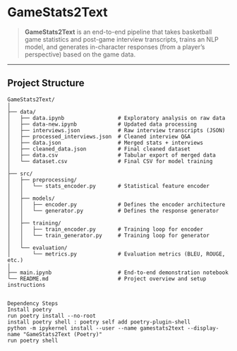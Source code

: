 # GameStats2Text

> **GameStats2Text** is an end-to-end pipeline that takes basketball game statistics and post-game interview transcripts, trains an NLP model, and generates in-character responses (from a player’s perspective) based on the game data.

---

## Project Structure

```text
GameStats2Text/
│
├── data/
│   ├── data.ipynb                 # Exploratory analysis on raw data
│   ├── data-new.ipynb             # Updated data processing
│   ├── interviews.json            # Raw interview transcripts (JSON)
│   ├── processed_interviews.json  # Cleaned interview Q&A
│   ├── data.json                  # Merged stats + interviews
│   ├── cleaned_data.json          # Final cleaned dataset
│   ├── data.csv                   # Tabular export of merged data
│   └── dataset.csv                # Final CSV for model training
│
├── src/
│   ├── preprocessing/
│   │   └── stats_encoder.py       # Statistical feature encoder
│   │
│   ├── models/
│   │   ├── encoder.py             # Defines the encoder architecture
│   │   └── generator.py           # Defines the response generator
│   │
│   ├── training/
│   │   ├── train_encoder.py       # Training loop for encoder
│   │   └── train_generator.py     # Training loop for generator
│   │
│   └── evaluation/
│       └── metrics.py             # Evaluation metrics (BLEU, ROUGE, etc.)
│
├── main.ipynb                     # End-to-end demonstration notebook
└── README.md                      # Project overview and setup instructions


Dependency Steps
Install poetry
run poetry install --no-root
install poetry shell : poetry self add poetry-plugin-shell
python -m ipykernel install --user --name gamestats2text --display-name "GameStats2Text (Poetry)"
run poetry shell


